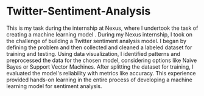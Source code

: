 # Twitter-Sentiment-Analysis
This is my task during the internship at Nexus, where  I undertook the task of creating a machine learning model .
During my Nexus internship, I took on the challenge of building a Twitter sentiment analysis model. I began by defining the problem and then collected and cleaned a labeled dataset for training and testing. Using data visualization, I identified patterns and preprocessed the data for the chosen model, considering options like Naive Bayes or Support Vector Machines. After splitting the dataset for training, I evaluated the model's reliability with metrics like accuracy. This experience provided hands-on learning in the entire process of developing a machine learning model for sentiment analysis.
